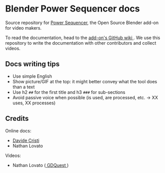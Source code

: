 # Blender Power Sequencer docs

Source repository for [Power Sequencer](https://github.com/GDquest/Blender-power-sequencer/), the Open Source Blender add-on for video makers.

To read the documentation, head to the [ add-on's GitHub wiki ](https://github.com/GDquest/Blender-power-sequencer/wiki). We use this repository to write the documentation with other contributors and collect videos.

## Docs writing tips

- Use simple English
- Show picture/GIF at the top:  it might better convey what the tool does than a text 
- Use h2 `##` for the first title and h3 `###` for sub-sections 
- Avoid passive voice when possible (is used, are processed, etc. -> XX uses, XX processes)

## Credits

Online docs:

- [ Davide Cristi ](https://github.com/davcri)
- Nathan Lovato

Videos:

- Nathan Lovato ([ GDQuest ](https://twitter.com/NathanGDquest))
